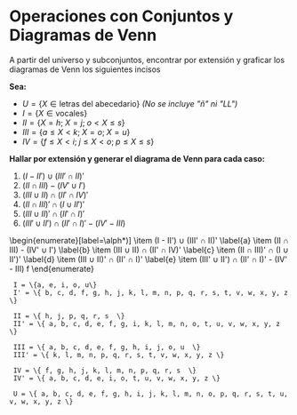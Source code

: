 # Operaciones con Conjuntos y Diagramas de Venn
 A partir del universo y subconjuntos, encontrar por extensión y graficar los diagramas de Venn los siguientes incisos


**Sea:**  
- $U = \{X \in \text{letras del abecedario}\}$ *(No se incluye "ñ" ni "LL")*  
- $I = \{X \in \text{vocales}\}$  
- $II = \{X = h;\; X = j;\; o < X \leq s\}$  
- $III = \{a \leq X < k;\; X = o;\; X = u\}$  
- $IV = \{f \leq X < i;\; j \leq X < o;\; p \leq X \leq s\}$  


**Hallar por extensión y generar el diagrama de Venn para cada caso:**  
1. $(I - II') \cup (III' \cap II)'$  
2. $(II \cap III) - (IV' \cup I')$  
3. $(III \cup II) \cap (II' \cap IV)'$  
4. $(II \cap III)' \cap (I \cup II')'$  
5. $(III \cup II)' \cap (II' \cap I)'$  
6. $(III' \cup II') \cap (II' \cap I)' - (IV' - III)$






\begin{enumerate}[label=\alph*)]
    \item (I - II') $\cup$ (III' $\cap$ II)'     \label{a}
    \item (II $\cap$ III) - (IV' $\cup$ I')         \label{b}
    \item (III $\cup$ II) $\cap$ (II' $\cap$ IV)'   \label{c}
    \item (II $\cap$ III)' $\cap$ (I $\cup$ II')'   \label{d}
    \item (III $\cup$ II)' $\cap$ (II' $\cap$ I)'    \label{e}
    \item (III' $\cup$ II') $\cap$ (II' $\cap$ I)' - (IV' - III)    f
\end{enumerate}



     I = \{a, e, i, o, u\}
     I' = \{ b, c, d, f, g, h, j, k, l, m, n, p, q, r, s, t, v, w, x, y, z \} 

     II = \{ h, j, p, q, r, s  \}
     II' = \{ a, b, c, d, e, f, g, i, k, l, m, n, o, t, u, v, w, x, y, z \} 

     III = \{ a, b, c, d, e, f, g, h, i, j, o, u  \}       
     III' = \{ k, l, m, n, p, q, r, s, t, v, w, x, y, z \}

     IV = \{ f, g, h, j, k, l, m, n, p, q, r, s  \}
     IV' = \{ a, b, c, d, e, i, o, t, u, v, w, x, y, z \} 

     U = \{ a, b, c, d, e, f, g, h, i, j, k, l, m, n, o, p, q, r, s, t, u, v, w, x, y, z \} 

